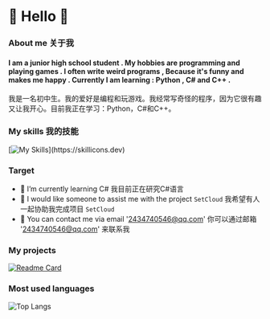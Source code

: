 # 👋 Hello 👋
### About me 关于我
#### I am a junior high school student . My hobbies are programming and playing games . I often write weird programs , Because it's funny and makes me happy . Currently I am learning : Python , C# and C++ .
我是一名初中生。我的爱好是编程和玩游戏。我经常写奇怪的程序，因为它很有趣又让我开心。目前我正在学习：Python，C#和C++。
### My skills 我的技能
[![My Skills](https://skillicons.dev/icons?i=cs,dotnet,cpp,pr,visualstudio,vscode,)](https://skillicons.dev)
### Target
- 🤔 I’m currently learning C# 我目前正在研究C#语言
- 👯 I would like someone to assist me with the project `SetCloud` 我希望有人一起协助我完成项目 `SetCloud`
- 💬 You can contact me via email '2434740546@qq.com' 你可以通过邮箱 '2434740546@qq.com' 来联系我
### My projects
[![Readme Card](https://github-readme-stats.vercel.app/api/pin/?username=SentientWaste&repo=SetCloud)](https://github.com/SentientWaste/SetCloud_MinecraftServer)
### Most used languages
![Top Langs](https://github-readme-stats.vercel.app/api/top-langs/?username=SentientWaste&Pie_Chart=true)
